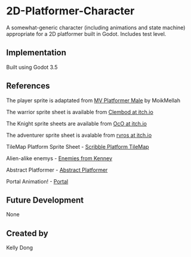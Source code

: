# 2D-Platformer-Character

A somewhat-generic character (including animations and state machine) appropriate for a 2D platformer built in Godot. Includes test level.

## Implementation

Built using Godot 3.5

## References

The player sprite is adaptated from [MV Platformer Male](https://opengameart.org/content/mv-platformer-male-32x64) by MoikMellah

The warrior sprite sheet is available from [Clembod at itch.io](https://clembod.itch.io/warrior-free-animation-set)

The Knight sprite sheets are available from [OcO at itch.io](https://oco.itch.io/medieval-fantasy-character-pack)

The adventurer sprite sheet is avalable from [rvros at itch.io](https://rvros.itch.io/animated-pixel-hero)

TileMap Platform Sprite Sheet - [Scribble Platform TileMap](https://kenney.nl/assets/scribble-platformer)

Alien-alike enemys - [Enemies from Kenney](https://kenney.nl/assets/platformer-art-extended-enemies)

Abstract Platformer - [Abstract Platformer](https://kenney.nl/assets/abstract-platformer)

Portal Animation! - [Portal](https://ruxar.itch.io/portal)

## Future Development

None

## Created by 

Kelly Dong

